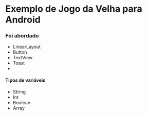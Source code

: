 # Exemplo de Jogo da Velha para Android
### Foi abordado

* LinearLayout
* Button
* TextView
* Toast
* 
#### Tipos de variáveis

* String
* Int
* Boolean
* Array



